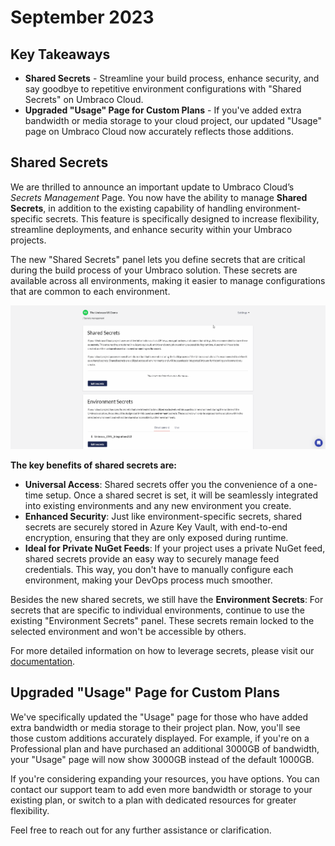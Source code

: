 # September 2023

## Key Takeaways

* **Shared Secrets** - Streamline your build process, enhance security, and say goodbye to repetitive environment configurations with "Shared Secrets" on Umbraco Cloud.
* **Upgraded "Usage" Page for Custom Plans** - If you've added extra bandwidth or media storage to your cloud project, our updated "Usage" page on Umbraco Cloud now accurately reflects those additions. 

## Shared Secrets

We are thrilled to announce an important update to Umbraco Cloud’s _Secrets Management_ Page. You now have the ability to manage **Shared Secrets**, in addition to the existing capability of handling environment-specific secrets. This feature is specifically designed to increase flexibility, streamline deployments, and enhance security within your Umbraco projects.

The new "Shared Secrets" panel lets you define secrets that are critical during the build process of your Umbraco solution. These secrets are available across all environments, making it easier to manage configurations that are common to each environment.

![Shared Secrets](images/SharedSecrets.gif)

**The key benefits of shared secrets are:**
- **Universal Access**: Shared secrets offer you the convenience of a one-time setup. Once a shared secret is set, it will be seamlessly integrated into existing environments and any new environment you create.
- **Enhanced Security**: Just like environment-specific secrets, shared secrets are securely stored in Azure Key Vault, with end-to-end encryption, ensuring that they are only exposed during runtime.
- **Ideal for Private NuGet Feeds**: If your project uses a private NuGet feed, shared secrets provide an easy way to securely manage feed credentials. This way, you don't have to manually configure each environment, making your DevOps process much smoother.

Besides the new shared secrets, we still have the **Environment Secrets**: For secrets that are specific to individual environments, continue to use the existing "Environment Secrets" panel. These secrets remain locked to the selected environment and won't be accessible by others.

For more detailed information on how to leverage secrets, please visit our [documentation](https://docs.umbraco.com/umbraco-cloud/set-up/project-settings/secrets-management).

## Upgraded "Usage" Page for Custom Plans
We've specifically updated the "Usage" page for those who have added extra bandwidth or media storage to their project plan. Now, you'll see those custom additions accurately displayed. For example, if you're on a Professional plan and have purchased an additional 3000GB of bandwidth, your "Usage" page will now show 3000GB instead of the default 1000GB.

If you're considering expanding your resources, you have options. You can contact our support team to add even more bandwidth or storage to your existing plan, or switch to a plan with dedicated resources for greater flexibility.

Feel free to reach out for any further assistance or clarification.
